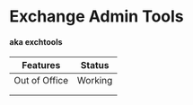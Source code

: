 # Exchange Admin Tools
#### aka exchtools

| Features | Status |
|---|---|
| Out of Office  | Working |
|   |   |
|   |   |